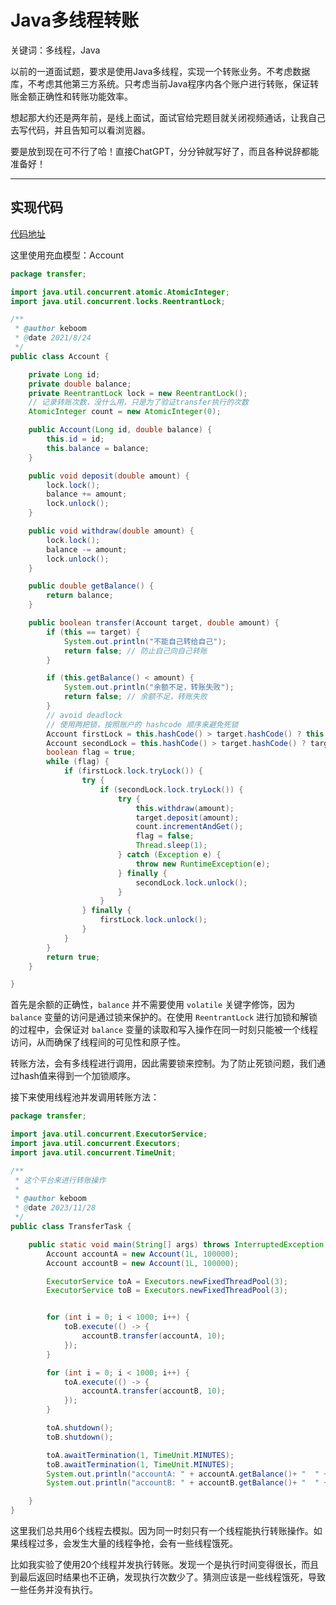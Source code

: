 # Java多线程转账

关键词：多线程，Java

以前的一道面试题，要求是使用Java多线程，实现一个转账业务。不考虑数据库，不考虑其他第三方系统。只考虑当前Java程序内各个账户进行转账，保证转账金额正确性和转账功能效率。

想起那大约还是两年前，是线上面试，面试官给完题目就关闭视频通话，让我自己去写代码，并且告知可以看浏览器。

要是放到现在可不行了哈！直接ChatGPT，分分钟就写好了，而且各种说辞都能准备好！

---

## 实现代码

[代码地址](https://github.com/kekeboomboom/concurrent_keboom/tree/master/src/main/java/transfer)

这里使用充血模型：Account

```java
package transfer;

import java.util.concurrent.atomic.AtomicInteger;
import java.util.concurrent.locks.ReentrantLock;

/**
 * @author keboom
 * @date 2021/8/24
 */
public class Account {

    private Long id;
    private double balance;
    private ReentrantLock lock = new ReentrantLock();
    // 记录转账次数，没什么用，只是为了验证transfer执行的次数
    AtomicInteger count = new AtomicInteger(0);

    public Account(Long id, double balance) {
        this.id = id;
        this.balance = balance;
    }

    public void deposit(double amount) {
        lock.lock();
        balance += amount;
        lock.unlock();
    }

    public void withdraw(double amount) {
        lock.lock();
        balance -= amount;
        lock.unlock();
    }

    public double getBalance() {
        return balance;
    }

    public boolean transfer(Account target, double amount) {
        if (this == target) {
            System.out.println("不能自己转给自己");
            return false; // 防止自己向自己转账
        }

        if (this.getBalance() < amount) {
            System.out.println("余额不足，转账失败");
            return false; // 余额不足，转账失败
        }
        // avoid deadlock
        // 使用两把锁，按照账户的 hashcode 顺序来避免死锁
        Account firstLock = this.hashCode() > target.hashCode() ? this : target;
        Account secondLock = this.hashCode() > target.hashCode() ? target : this;
        boolean flag = true;
        while (flag) {
            if (firstLock.lock.tryLock()) {
                try {
                    if (secondLock.lock.tryLock()) {
                        try {
                            this.withdraw(amount);
                            target.deposit(amount);
                            count.incrementAndGet();
                            flag = false;
                            Thread.sleep(1);
                        } catch (Exception e) {
                            throw new RuntimeException(e);
                        } finally {
                            secondLock.lock.unlock();
                        }
                    }
                } finally {
                    firstLock.lock.unlock();
                }
            }
        }
        return true;
    }

}

```

首先是余额的正确性，`balance` 并不需要使用 `volatile` 关键字修饰，因为 `balance` 变量的访问是通过锁来保护的。在使用 `ReentrantLock` 进行加锁和解锁的过程中，会保证对 `balance` 变量的读取和写入操作在同一时刻只能被一个线程访问，从而确保了线程间的可见性和原子性。

转账方法，会有多线程进行调用，因此需要锁来控制。为了防止死锁问题，我们通过hash值来得到一个加锁顺序。



接下来使用线程池并发调用转账方法：

```java
package transfer;

import java.util.concurrent.ExecutorService;
import java.util.concurrent.Executors;
import java.util.concurrent.TimeUnit;

/**
 * 这个平台来进行转账操作
 *
 * @author keboom
 * @date 2023/11/28
 */
public class TransferTask {

    public static void main(String[] args) throws InterruptedException {
        Account accountA = new Account(1L, 100000);
        Account accountB = new Account(1L, 100000);

        ExecutorService toA = Executors.newFixedThreadPool(3);
        ExecutorService toB = Executors.newFixedThreadPool(3);


        for (int i = 0; i < 1000; i++) {
            toB.execute(() -> {
                accountB.transfer(accountA, 10);
            });
        }

        for (int i = 0; i < 1000; i++) {
            toA.execute(() -> {
                accountA.transfer(accountB, 10);
            });
        }

        toA.shutdown();
        toB.shutdown();

        toA.awaitTermination(1, TimeUnit.MINUTES);
        toB.awaitTermination(1, TimeUnit.MINUTES);
        System.out.println("accountA: " + accountA.getBalance()+ "  " + accountA.count);
        System.out.println("accountB: " + accountB.getBalance()+ "  " + accountB.count);

    }
}

```

这里我们总共用6个线程去模拟。因为同一时刻只有一个线程能执行转账操作。如果线程过多，会发生大量的线程争抢，会有一些线程饿死。

比如我实验了使用20个线程并发执行转账。发现一个是执行时间变得很长，而且到最后返回时结果也不正确，发现执行次数少了。猜测应该是一些线程饿死，导致一些任务并没有执行。



